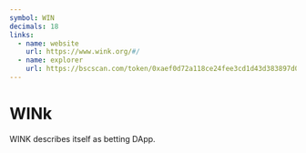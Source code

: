 ```yaml
---
symbol: WIN
decimals: 18
links:
  - name: website
    url: https://www.wink.org/#/
  - name: explorer
    url: https://bscscan.com/token/0xaef0d72a118ce24fee3cd1d43d383897d05b4e99
---
```


# WINk

WINK describes itself as betting DApp.
